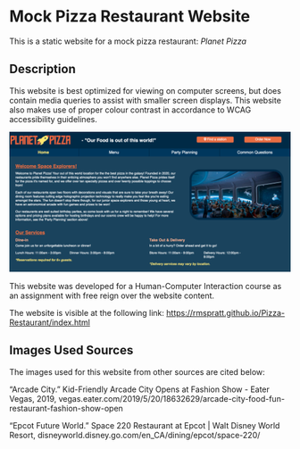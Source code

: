 # Mock Pizza Restaurant Website
This is a static website for a mock pizza restaurant: _Planet Pizza_

## Description
This website is best optimized for viewing on computer screens, but does contain media queries to assist with smaller screen displays. This website also makes use of proper colour contrast in accordance to WCAG accessibility guidelines. 

![Planet Pizza Landing Page](./Pizza-Restaurant.png?raw=true "Planet Pizza Landing Page")

This website was developed for a Human-Computer Interaction course as an assignment with free reign over the website content.

The website is visible at the following link: https://rmspratt.github.io/Pizza-Restaurant/index.html

## Images Used Sources
The images used for this website from other sources are cited below:

“Arcade City.” Kid-Friendly Arcade City Opens at Fashion Show - Eater Vegas, 2019, 
vegas.eater.com/2019/5/20/18632629/arcade-city-food-fun-restaurant-fashion-show-open

“Epcot Future World.” Space 220 Restaurant at Epcot | Walt Disney World Resort, 
disneyworld.disney.go.com/en_CA/dining/epcot/space-220/
